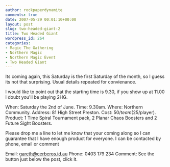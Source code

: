 ```yaml
---
author: rockpaperdynamite
comments: true
date: 2007-05-29 00:01:10+00:00
layout: post
slug: two-headed-giant-2
title: Two Headed Giant
wordpress_id: 264
categories:
- Magic The Gathering
- Northern Magic
- Northern Magic Event
- Two Headed Giant
---
```


Its coming again, this Saturday is the first Saturday of the month, so I guess its not that surprising. Usual details repeated for convienance.

I would like to point out that the starting time is 9.30, if you show up at 11.00 I doubt you'll be playing 2HG.



When: Saturday the 2nd of June.
Time: 9.30am.
Where: Northern Community.
Address: 81 High Street Preston.
Cost: $50/team ($25/player).
Product: 1 Time Spiral Tournament pack, 2 Planar Chaos Boosters and 2 Future Sight Boosters.

Please drop me a line to let me know that your coming along so I can guarantee that I have enough product for everyone. I can be contacted by phone, email or comment

Email: [gareth@cerberos.id.au](mailto:gareth%40cerberos.id.au)
Phone: 0403 179 234
Comment: See the button just below the post, click it.
